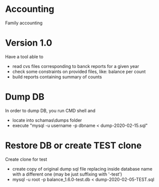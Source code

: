 # Accounting
Family accounting

# Version 1.0
Have a tool able to
- read cvs files corresponding to banck reports for a given year
- check some constraints on provided files, like: balance per count
- build reports containing summary of counts


# Dump DB
In order to dump DB, you run CMD shell and 
- locate into schamas\dumps folder 
- execute "mysql -u username -p dbname < dump-2020-02-15.sql"

# Restore DB or create TEST clone
Create clone for test 
- create copy of original dump sql file replacing inside database name with a different one (may be just suffixing with '-test')
- mysql -u root -p balance_1.6.0-test.db < dump-2020-02-05-TEST.sql